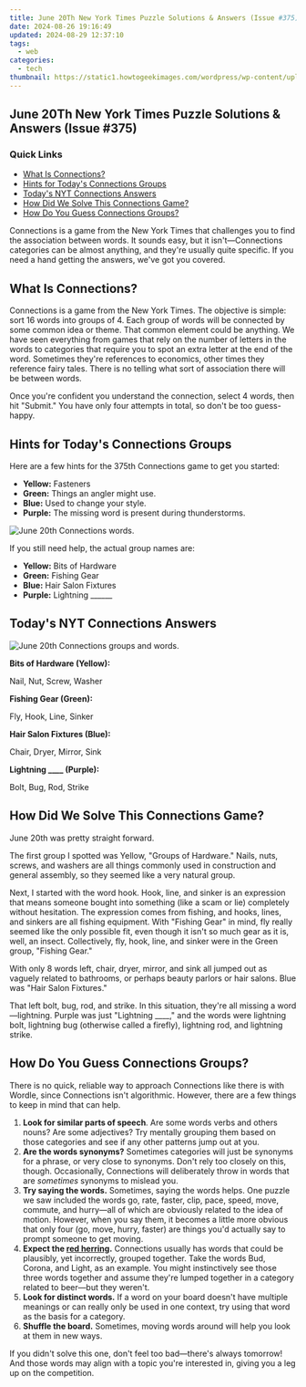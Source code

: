 ```yaml
---
title: June 20Th New York Times Puzzle Solutions & Answers (Issue #375)
date: 2024-08-26 19:16:49
updated: 2024-08-29 12:37:10
tags:
  - web
categories:
  - tech
thumbnail: https://static1.howtogeekimages.com/wordpress/wp-content/uploads/2024/06/nyt-connections-game-icon-on-a-phone-screen-and-several-magnifying-glasses-and-question-marks-around-it.jpg
---
```


## June 20Th New York Times Puzzle Solutions & Answers (Issue #375)

### Quick Links

* [What Is Connections?](https://article-helps.techidaily.com/updated-2024-approved-unveiling-magix-video-mastery/)
* [Hints for Today's Connections Groups](https://buynow-info.techidaily.com/the-allure-of-small-size-mp3-players-sandisk-clip-jam/)
* [Today's NYT Connections Answers](https://youtube-zero.techidaily.com/ed-2024-approved-14-youtube-adsense-earnings-how-much-does-adsense-pay-per-1000-views/)
* [How Did We Solve This Connections Game?](https://fox-glue.techidaily.com/best-picks-no-charging-high-definition-video-players-for-pcmacos-for-2024/)
* [How Do You Guess Connections Groups?](https://video-creation-software.techidaily.com/new-here-are-some-of-the-best-free-online-glitch-effect-generators-you-can-use-to-edit-photos-and-videos-for-2024/)

 Connections is a game from the New York Times that challenges you to find the association between words. It sounds easy, but it isn't—Connections categories can be almost anything, and they're usually quite specific. If you need a hand getting the answers, we've got you covered.

##  What Is Connections?

 Connections is a game from the New York Times. The objective is simple: sort 16 words into groups of 4\. Each group of words will be connected by some common idea or theme. That common element could be anything. We have seen everything from games that rely on the number of letters in the words to categories that require you to spot an extra letter at the end of the word. Sometimes they're references to economics, other times they reference fairy tales. There is no telling what sort of association there will be between words.

 Once you're confident you understand the connection, select 4 words, then hit "Submit." You have only four attempts in total, so don't be too guess-happy.

##  Hints for Today's Connections Groups

 Here are a few hints for the 375th Connections game to get you started:

* **Yellow:** Fasteners
* **Green:** Things an angler might use.
* **Blue:** Used to change your style.
* **Purple:** The missing word is present during thunderstorms.

![June 20th Connections words.](https://static1.howtogeekimages.com/wordpress/wp-content/uploads/2024/06/june-20th-connections.png) 

 If you still need help, the actual group names are:

* **Yellow:** Bits of Hardware
* **Green:** Fishing Gear
* **Blue:** Hair Salon Fixtures
* **Purple:** Lightning \_\_\_\_\_\_

##  Today's NYT Connections Answers

![June 20th Connections groups and words.](https://static1.howtogeekimages.com/wordpress/wp-content/uploads/2024/06/june-20th-connections-filled.png) 

**Bits of Hardware (Yellow):** 

 Nail, Nut, Screw, Washer

**Fishing Gear (Green):** 

 Fly, Hook, Line, Sinker

**Hair Salon Fixtures (Blue):** 

 Chair, Dryer, Mirror, Sink

**Lightning \_\_\_\_ (Purple):** 

 Bolt, Bug, Rod, Strike

##  How Did We Solve This Connections Game?

 June 20th was pretty straight forward.

 The first group I spotted was Yellow, "Groups of Hardware." Nails, nuts, screws, and washers are all things commonly used in construction and general assembly, so they seemed like a very natural group. 

 Next, I started with the word hook. Hook, line, and sinker is an expression that means someone bought into something (like a scam or lie) completely without hesitation. The expression comes from fishing, and hooks, lines, and sinkers are all fishing equipment. With "Fishing Gear" in mind, fly really seemed like the only possible fit, even though it isn't so much gear as it is, well, an insect. Collectively, fly, hook, line, and sinker were in the Green group, "Fishing Gear." 

 With only 8 words left, chair, dryer, mirror, and sink all jumped out as vaguely related to bathrooms, or perhaps beauty parlors or hair salons. Blue was "Hair Salon Fixtures." 

 That left bolt, bug, rod, and strike. In this situation, they're all missing a word—lightning. Purple was just "Lightning \_\_\_\_," and the words were lightning bolt, lightning bug (otherwise called a firefly), lightning rod, and lightning strike. 

##  How Do You Guess Connections Groups?

 There is no quick, reliable way to approach Connections like there is with Wordle, since Connections isn't algorithmic. However, there are a few things to keep in mind that can help.

1. **Look for similar parts of speech**. Are some words verbs and others nouns? Are some adjectives? Try mentally grouping them based on those categories and see if any other patterns jump out at you.
2. **Are the words synonyms?** Sometimes categories will just be synonyms for a phrase, or very close to synonyms. Don't rely too closely on this, though. Occasionally, Connections will deliberately throw in words that are _sometimes_ synonyms to mislead you.
3. **Try saying the words.** Sometimes, saying the words helps. One puzzle we saw included the words go, rate, faster, clip, pace, speed, move, commute, and hurry—all of which are obviously related to the idea of motion. However, when you say them, it becomes a little more obvious that only four (go, move, hurry, faster) are things you'd actually say to prompt someone to get moving.
4. **Expect the [red herring](https://www.merriam-webster.com/dictionary/red%20herring).** Connections usually has words that could be plausibly, yet incorrectly, grouped together. Take the words Bud, Corona, and Light, as an example. You might instinctively see those three words together and assume they're lumped together in a category related to beer—but they weren't.
5. **Look for distinct words.** If a word on your board doesn't have multiple meanings or can really only be used in one context, try using that word as the basis for a category.
6. **Shuffle the board.** Sometimes, moving words around will help you look at them in new ways.

 If you didn't solve this one, don't feel too bad—there's always tomorrow! And those words may align with a topic you're interested in, giving you a leg up on the competition.

<ins class="adsbygoogle"
     style="display:block"
     data-ad-format="autorelaxed"
     data-ad-client="ca-pub-7571918770474297"
     data-ad-slot="1223367746"></ins>



<ins class="adsbygoogle"
     style="display:block"
     data-ad-client="ca-pub-7571918770474297"
     data-ad-slot="8358498916"
     data-ad-format="auto"
     data-full-width-responsive="true"></ins>
